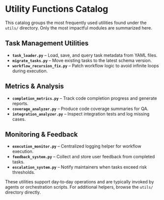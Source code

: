 # Utility Functions Catalog

This catalog groups the most frequently used utilities found under the `utils/` directory.
Only the most impactful modules are summarized here.

## Task Management Utilities

- **`task_loader.py`** – Load, save, and query task metadata from YAML files.
- **`migrate_tasks.py`** – Move existing tasks to the latest schema version.
- **`workflow_recursion_fix.py`** – Patch workflow logic to avoid infinite loops during execution.

## Metrics & Analysis

- **`completion_metrics.py`** – Track code completion progress and generate reports.
- **`coverage_analyzer.py`** – Produce code coverage summaries for QA.
- **`integration_analyzer.py`** – Inspect integration tests and log missing cases.

## Monitoring & Feedback

- **`execution_monitor.py`** – Centralized logging helper for workflow execution.
- **`feedback_system.py`** – Collect and store user feedback from completed tasks.
- **`escalation_system.py`** – Notify maintainers when tasks exceed risk thresholds.

These utilities support day‑to‑day operations and are typically invoked by agents or orchestration scripts. For additional helpers, browse the `utils/` directory directly.
